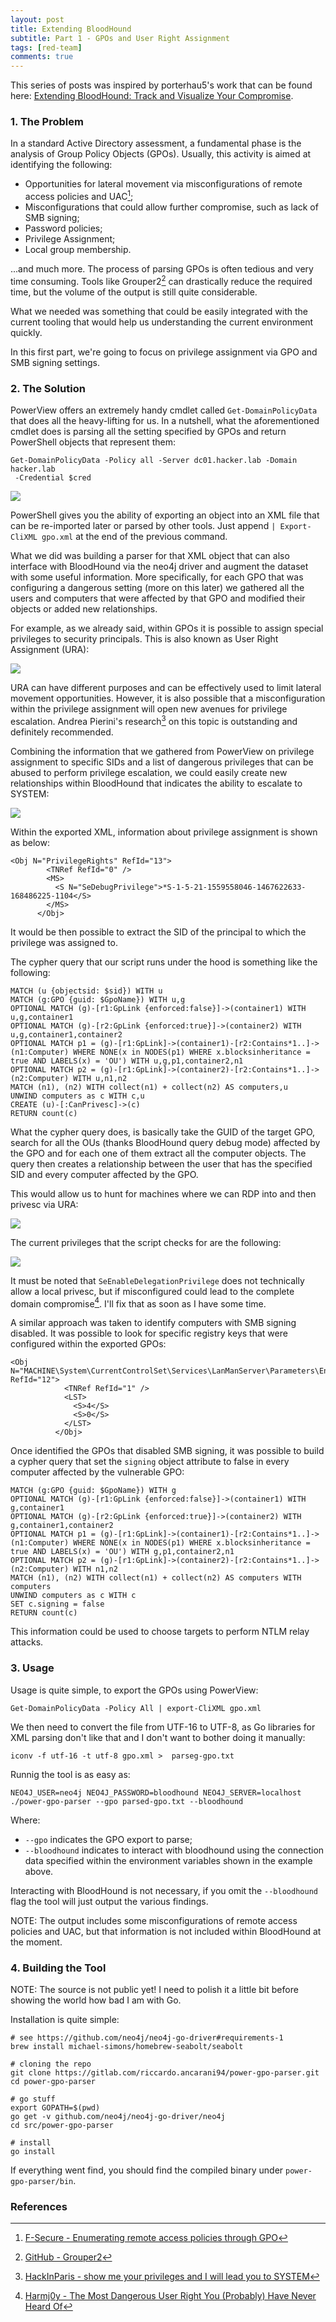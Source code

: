```yaml
---
layout: post
title: Extending BloodHound
subtitle: Part 1 - GPOs and User Right Assignment
tags: [red-team]
comments: true
---
```


This series of posts was inspired by porterhau5's work that can be found here: [Extending BloodHound: Track and Visualize Your Compromise](https://porterhau5.com/blog/extending-bloodhound-track-and-visualize-your-compromise/).

### 1. The Problem
In a standard Active Directory assessment, a fundamental phase is the analysis of Group Policy Objects (GPOs). Usually, this activity is aimed at identifying the following:

* Opportunities for lateral movement via misconfigurations of remote access policies and UAC[^1];
* Misconfigurations that could allow further compromise, such as lack of SMB signing;
* Password policies;
* Privilege Assignment;
* Local group membership.

...and much more.
The process of parsing GPOs is often tedious and very time consuming. Tools like Grouper2[^2] can drastically reduce the required time, but the volume of the output is still quite considerable.

What we needed was something that could be easily integrated with the current tooling that would help us understanding the current environment quickly.  

In this first part, we're going to focus on privilege assignment via GPO and SMB signing settings.

### 2. The Solution

PowerView offers an extremely handy cmdlet called `Get-DomainPolicyData` that does all the heavy-lifting for us. In a nutshell, what the aforementioned cmdlet does is parsing all the setting specified by GPOs and return PowerShell objects that represent them:

```
Get-DomainPolicyData -Policy all -Server dc01.hacker.lab -Domain hacker.lab
 -Credential $cred
```

![](dec3ef9720bfb1aa5a4d64adf0b00f99.png)

PowerShell gives you the ability of exporting an object into an XML file that can be re-imported later or parsed by other tools. Just append `| Export-CliXML gpo.xml` at the end of the previous command.

What we did was building a parser for that XML object that can also interface with BloodHound via the neo4j driver and augment the dataset with some useful information. More specifically, for each GPO that was configuring a dangerous setting (more on this later) we gathered all the users and computers that were affected by that GPO and modified their objects or added new relationships.

For example, as we already said, within GPOs it is possible to assign special privileges to security principals. This is also known as User Right Assignment (URA):

![](92c7b7505454d61c59547d036597e20e.png)

URA can have different purposes and can be effectively used to limit lateral movement opportunities. However, it is also possible that a misconfiguration within the privilege assignment will open new avenues for privilege escalation. Andrea Pierini's research[^3] on this topic is outstanding and definitely recommended.

Combining the information that we gathered from PowerView on privilege assignment to specific SIDs and a list of dangerous privileges that can be abused to perform privilege escalation, we could easily create new relationships within BloodHound that indicates the ability to escalate to SYSTEM:

![](96e7cb123a2dff500a42cf8e1503ed8a.png)

Within the exported XML, information about privilege assignment is shown as below:

```
<Obj N="PrivilegeRights" RefId="13">
        <TNRef RefId="0" />
        <MS>
          <S N="SeDebugPrivilege">*S-1-5-21-1559558046-1467622633-168486225-1104</S>
        </MS>
      </Obj>
```

It would be then possible to extract the SID of the principal to which the privilege was assigned to.

The cypher query that our script runs under the hood is something like the following:

```
MATCH (u {objectsid: $sid}) WITH u
MATCH (g:GPO {guid: $GpoName}) WITH u,g
OPTIONAL MATCH (g)-[r1:GpLink {enforced:false}]->(container1) WITH u,g,container1
OPTIONAL MATCH (g)-[r2:GpLink {enforced:true}]->(container2) WITH u,g,container1,container2
OPTIONAL MATCH p1 = (g)-[r1:GpLink]->(container1)-[r2:Contains*1..]->(n1:Computer) WHERE NONE(x in NODES(p1) WHERE x.blocksinheritance = true AND LABELS(x) = 'OU') WITH u,g,p1,container2,n1
OPTIONAL MATCH p2 = (g)-[r1:GpLink]->(container2)-[r2:Contains*1..]->(n2:Computer) WITH u,n1,n2
MATCH (n1), (n2) WITH collect(n1) + collect(n2) AS computers,u
UNWIND computers as c WITH c,u
CREATE (u)-[:CanPrivesc]->(c)
RETURN count(c)
```

What the cypher query does, is basically take the GUID of the target GPO, search for all the OUs (thanks BloodHound query debug mode) affected by the GPO and for each one of them extract all the computer objects. The query then creates a relationship between the user that has the specified SID and every computer affected by the GPO.

This would allow us to hunt for machines where we can RDP into and then privesc via URA:

![](6deecf0baba3c048c39702fb71fec655.png)


The current privileges that the script checks for are the following:

![](ed7d67d9ceccb557fb14c96d3af445d4.png)

It must be noted that `SeEnableDelegationPrivilege` does not technically allow a local privesc, but if misconfigured could lead to the complete domain compromise[^4]. I'll fix that as soon as I have some time.

A similar approach was taken to identify computers with SMB signing disabled. It was possible to look for specific registry keys that were configured within the exported GPOs:

```
<Obj N="MACHINE\System\CurrentControlSet\Services\LanManServer\Parameters\EnableSecuritySignature" RefId="12">
            <TNRef RefId="1" />
            <LST>
              <S>4</S>
              <S>0</S>
            </LST>
          </Obj>
```

Once identified the GPOs that disabled SMB signing, it was possible to build a cypher query that set the `signing` object attribute to false in every computer affected by the vulnerable GPO:

```
MATCH (g:GPO {guid: $GpoName}) WITH g
OPTIONAL MATCH (g)-[r1:GpLink {enforced:false}]->(container1) WITH g,container1
OPTIONAL MATCH (g)-[r2:GpLink {enforced:true}]->(container2) WITH g,container1,container2
OPTIONAL MATCH p1 = (g)-[r1:GpLink]->(container1)-[r2:Contains*1..]->(n1:Computer) WHERE NONE(x in NODES(p1) WHERE x.blocksinheritance = true AND LABELS(x) = 'OU') WITH g,p1,container2,n1
OPTIONAL MATCH p2 = (g)-[r1:GpLink]->(container2)-[r2:Contains*1..]->(n2:Computer) WITH n1,n2
MATCH (n1), (n2) WITH collect(n1) + collect(n2) AS computers WITH computers
UNWIND computers as c WITH c
SET c.signing = false
RETURN count(c)
```

This information could be used to choose targets to perform NTLM relay attacks.

### 3. Usage

Usage is quite simple, to export the GPOs using PowerView:

```
Get-DomainPolicyData -Policy All | export-CliXML gpo.xml
```

We then need to convert the file from UTF-16 to UTF-8, as Go libraries for XML parsing don't like that and I don't want to bother doing it manually:

```
iconv -f utf-16 -t utf-8 gpo.xml >  parseg-gpo.txt
```

Runnig the tool is as easy as:

```
NEO4J_USER=neo4j NEO4J_PASSWORD=bloodhound NEO4J_SERVER=localhost ./power-gpo-parser --gpo parsed-gpo.txt --bloodhound
```
Where:

* `--gpo` indicates the GPO export to parse;
* `--bloodhound` indicates to interact with bloodhound using the connection data specified within the environment variables shown in the example above.

Interacting with BloodHound is not necessary, if you omit the `--bloodhound` flag the tool will just output the various findings.

NOTE: The output includes some misconfigurations of remote access policies and UAC, but that information is not included within BloodHound at the moment.


### 4. Building the Tool

NOTE: The source is not public yet! I need to polish it a little bit before showing the world how bad I am with Go.


Installation is quite simple:

```
# see https://github.com/neo4j/neo4j-go-driver#requirements-1
brew install michael-simons/homebrew-seabolt/seabolt

# cloning the repo
git clone https://gitlab.com/riccardo.ancarani94/power-gpo-parser.git
cd power-gpo-parser

# go stuff
export GOPATH=$(pwd)
go get -v github.com/neo4j/neo4j-go-driver/neo4j
cd src/power-gpo-parser

# install
go install
```

If everything went find, you should find the compiled binary under `power-gpo-parser/bin`.


### References

[^1]: [F-Secure -  Enumerating remote access policies through GPO](https://labs.f-secure.com/blog/enumerating-remote-access-policies-through-gpo/)

[^2]: [GitHub - Grouper2](https://github.com/l0ss/Grouper2)

[^3]: [HackInParis - show me your privileges and I will lead you to SYSTEM](https://hackinparis.com/data/slides/2019/talks/HIP2019-Andrea_Pierini-Whoami_Priv_Show_Me_Your_Privileges_And_I_Will_Lead_You_To_System.pdf)

[^4]: [Harmj0y - The Most Dangerous User Right You (Probably) Have Never Heard Of](https://www.harmj0y.net/blog/activedirectory/the-most-dangerous-user-right-you-probably-have-never-heard-of/)
